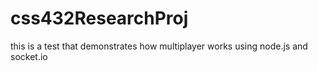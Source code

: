 css432ResearchProj
==================

this is a test that demonstrates how multiplayer works using node.js and socket.io
